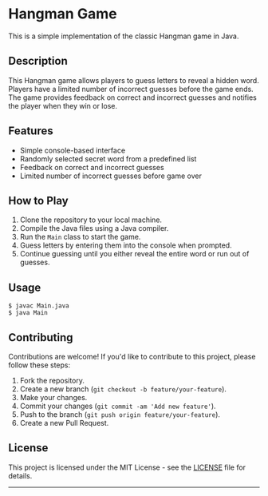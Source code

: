 # Hangman Game

This is a simple implementation of the classic Hangman game in Java.

## Description

This Hangman game allows players to guess letters to reveal a hidden word. Players have a limited number of incorrect guesses before the game ends. The game provides feedback on correct and incorrect guesses and notifies the player when they win or lose.

## Features

- Simple console-based interface
- Randomly selected secret word from a predefined list
- Feedback on correct and incorrect guesses
- Limited number of incorrect guesses before game over

## How to Play

1. Clone the repository to your local machine.
2. Compile the Java files using a Java compiler.
3. Run the `Main` class to start the game.
4. Guess letters by entering them into the console when prompted.
5. Continue guessing until you either reveal the entire word or run out of guesses.

## Usage

```
$ javac Main.java
$ java Main
```

## Contributing

Contributions are welcome! If you'd like to contribute to this project, please follow these steps:

1. Fork the repository.
2. Create a new branch (`git checkout -b feature/your-feature`).
3. Make your changes.
4. Commit your changes (`git commit -am 'Add new feature'`).
5. Push to the branch (`git push origin feature/your-feature`).
6. Create a new Pull Request.

## License

This project is licensed under the MIT License - see the [LICENSE](LICENSE) file for details.

---

